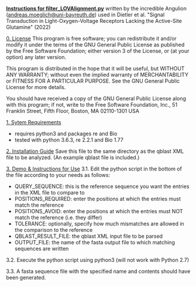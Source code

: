 <b><u>Instructions for filter_LOVAlignment.py</b></u>
written by the incredible Angulion (andreas.moeglich@uni-bayreuth.de)
used in Dietler et al. "Signal Transduction in Light-Oxygen-Voltage Receptors Lacking the Active-Site Glutamine" (2022)


<u>0. License</u>
This program is free software; you can redistribute it and/or modify
it under the terms of the GNU General Public License as published by
the Free Software Foundation; either version 3 of the License, or
(at your option) any later version.

This program is distributed in the hope that it will be useful,
but WITHOUT ANY WARRANTY; without even the implied warranty of
MERCHANTABILITY or FITNESS FOR A PARTICULAR PURPOSE.  See the
GNU General Public License for more details.

You should have received a copy of the GNU General Public License
along with this program; if not, write to the Free Software Foundation,
Inc., 51 Franklin Street, Fifth Floor, Boston, MA 02110-1301  USA
 

<u>1. Sytem Requirements</u>
- requires python3 and packages re and Bio
- tested with python 3.6.3, re 2.2.1 and Bio 1.77


<u>2. Installation Guide</u>
Save this file to the same directory as the qblast XML file to be analyzed. (An example qblast file is included.)


<u>3. Demo & Instructions for Use</u>
3.1. Edit the python script in the bottom of the file according to your needs as follows:
- QUERY_SEQUENCE: this is the reference sequence you want the entries in the XML file to compare to
- POSITIONS_REQUIRED: enter the positions at which the entries must match the reference
- POSITIONS_AVOID: enter the positions at which the entries must NOT match the reference (i.e. they differ)
- TOLERANCE: optionally, specify how much mismatches are allowed in the comparison to the reference
- QBLAST_RESULT_FILE: the qblast XML input file to be parsed
- OUTPUT_FILE: the name of the fasta output file to which matching sequences are written

3.2. Execute the python script using python3 (will not work with Python 2.7)

3.3. A fasta sequence file with the specified name and contents should have been generated.
